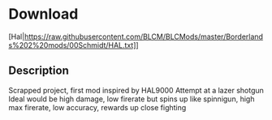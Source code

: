 # Download
[Hal|https://raw.githubusercontent.com/BLCM/BLCMods/master/Borderlands%202%20mods/00Schmidt/HAL.txt]]

## Description
Scrapped project, first mod
inspired by HAL9000
Attempt at a lazer shotgun
Ideal would be high damage, low firerate but spins up like spinnigun, high max firerate, low accuracy, rewards up close fighting
